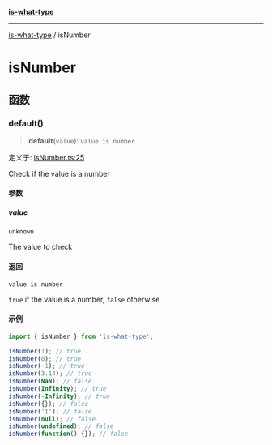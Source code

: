 [**is-what-type**](index.md)

***

[is-what-type](modules.md) / isNumber

# isNumber

## 函数

### default()

> **default**(`value`): `value is number`

定义于: [isNumber.ts:25](https://github.com/fengxinming/is-what-type/blob/0c5056645ee3ca915d569899c6e6192d9d8dc8a8/src/isNumber.ts#L25)

Check if the value is a number

#### 参数

##### value

`unknown`

The value to check

#### 返回

`value is number`

`true` if the value is a number, `false` otherwise

#### 示例

```js
import { isNumber } from 'is-what-type';

isNumber(1); // true
isNumber(0); // true
isNumber(-1); // true
isNumber(3.14); // true
isNumber(NaN); // false
isNumber(Infinity); // true
isNumber(-Infinity); // true
isNumber({}); // false
isNumber('1'); // false
isNumber(null); // false
isNumber(undefined); // false
isNumber(function() {}); // false
```
